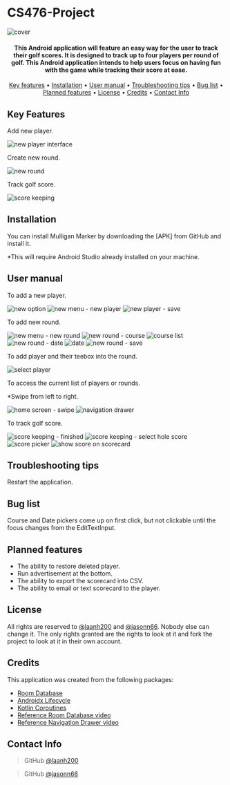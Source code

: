 # CS476-Project
![cover](https://user-images.githubusercontent.com/79466152/123284782-c1cec280-d4c9-11eb-83e8-469be191d81b.png)

<h4 align="center">This Android application will feature an easy way for the user to track their golf scores. It is designed to track up to four players per round of golf. This Android application intends to help users focus on having fun with the game while tracking their score at ease.</h4>

<p align="center">
  <a href="#key-features">Key features</a> •
  <a href="#installation">Installation</a> •
  <a href="#user-manual">User manual</a> •
  <a href="#troubleshooting-tips">Troubleshooting tips</a> •
  <a href="#bug-list">Bug list</a> •
  <a href="#planned-features">Planned features</a> •
  <a href="#license">License</a> •
  <a href="#credits">Credits</a> •
  <a href="#contact-info">Contact Info</a>
</p>

## Key Features

Add new player.

![new player interface](https://user-images.githubusercontent.com/79466152/123298117-6b678100-d4d5-11eb-8de9-a486448dd083.PNG)

Create new round.

![new round](https://user-images.githubusercontent.com/79466152/123298131-6efb0800-d4d5-11eb-9626-b3f0544d1965.PNG)

Track golf score.

![score keeping](https://user-images.githubusercontent.com/79466152/123298203-7fab7e00-d4d5-11eb-9aa2-1af8ab4c2d25.PNG)


## Installation

You can install Mulligan Marker by downloading the [APK] from GitHub and install it.

*This will require Android Studio already installed on your machine.

## User manual
To add a new player.

![new option](https://user-images.githubusercontent.com/79466152/123291006-f4c78500-d4ce-11eb-9f84-8cfa026ddfb0.png)
![new menu - new player](https://user-images.githubusercontent.com/79466152/123290951-e9745980-d4ce-11eb-9ddf-e02f839d60d5.png)
![new player - save](https://user-images.githubusercontent.com/79466152/123291263-2e988b80-d4cf-11eb-806d-f0828eae06e4.PNG)

To add new round.

![new menu - new round](https://user-images.githubusercontent.com/79466152/123291462-5d166680-d4cf-11eb-9df8-e18f14c1ddd3.png)
![new round - course](https://user-images.githubusercontent.com/79466152/123291525-6b648280-d4cf-11eb-9dc1-37b2f1e49707.png)
![course list](https://user-images.githubusercontent.com/79466152/123291535-6c95af80-d4cf-11eb-870b-8a041141007c.PNG)
![new round - date](https://user-images.githubusercontent.com/79466152/123291542-6ef80980-d4cf-11eb-847f-aa6bc05605f3.png)
![date](https://user-images.githubusercontent.com/79466152/123291547-70c1cd00-d4cf-11eb-98ed-ca3edde720ee.PNG)
![new round - save](https://user-images.githubusercontent.com/79466152/123291558-728b9080-d4cf-11eb-9486-08c53f467290.png)

To add player and their teebox into the round.

![select player](https://user-images.githubusercontent.com/79466152/123291815-b2eb0e80-d4cf-11eb-9d43-e5003eca82fe.PNG)


To access the current list of players or rounds.

*Swipe from left to right.

![home screen - swipe](https://user-images.githubusercontent.com/79466152/123293387-2ccfc780-d4d1-11eb-9606-1715b7cb5561.png)
![navigation drawer](https://user-images.githubusercontent.com/79466152/123297004-635b1180-d4d4-11eb-8d6c-0115c823bdce.PNG)

To track golf score.

![score keeping - finished](https://user-images.githubusercontent.com/79466152/123298297-96ea6b80-d4d5-11eb-8052-233d41f9f391.PNG)
![score keeping - select hole score](https://user-images.githubusercontent.com/79466152/123298307-98b42f00-d4d5-11eb-9545-f57defb73eec.PNG)
![score picker](https://user-images.githubusercontent.com/79466152/123298316-9a7df280-d4d5-11eb-9d65-85ef34f101ff.PNG)
![show score on scorecard](https://user-images.githubusercontent.com/79466152/123298397-b1244980-d4d5-11eb-85ce-2f8e91dd707d.PNG)


## Troubleshooting tips

Restart the application.

## Bug list
Course and Date pickers come up on first click, but not clickable until the focus changes from the EditTextInput. 

## Planned features
*	The ability to restore deleted player.
*	Run advertisement at the bottom.
*	The ability to export the scorecard into CSV.
*	The ability to email or text scorecard to the player.


## License

All rights are reserved to [@laanh200]( https://github.com/laanh200) and [@jasonn66](https://github.com/jasonn66). Nobody else can change it. The only rights granted are the rights to look at it and fork the project to look at it in their own account. 

## Credits
This application was created from the following packages:
-	[Room Database](https://developer.android.com/reference/android/arch/persistence/room/RoomDatabase)
-	[Androidx Lifecycle](https://developer.android.com/jetpack/androidx/releases/lifecycle)
-	[Kotlin Coroutines](https://developer.android.com/kotlin/coroutines)
-	[Reference Room Database video](https://www.youtube.com/watch?v=lwAvI3WDXBY)
-	[Reference Navigation Drawer video](https://www.youtube.com/watch?v=do4vb0MdLFY)

## Contact Info
>GitHub [@laanh200]( https://github.com/laanh200)

>GitHub [@jasonn66](https://github.com/jasonn66)
